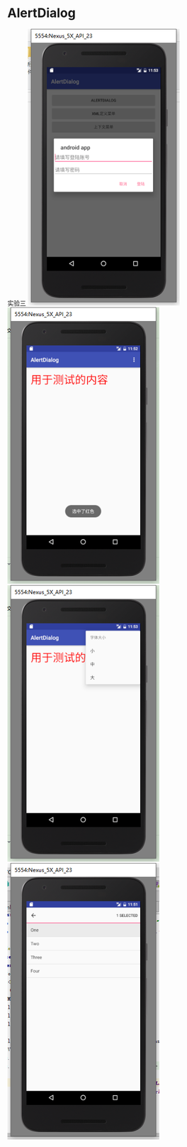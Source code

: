 # AlertDialog
实验三
![image](https://github.com/JiangDongshuo/AlertDialog/raw/master/app/src/main/res/drawable/alertDialog.png)
![image](https://github.com/JiangDongshuo/AlertDialog/raw/master/app/src/main/res/drawable/xmlmenu1.png)
![image](https://github.com/JiangDongshuo/AlertDialog/raw/master/app/src/main/res/drawable/xmlmenu2.png)
![image](https://github.com/JiangDongshuo/AlertDialog/raw/master/app/src/main/res/drawable/Actionmode.png)
